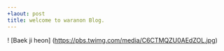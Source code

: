 ```yaml
---
+laout: post
title: welcome to waranon Blog.
---
```

! [Baek ji heon]
(https://pbs.twimg.com/media/C6CTMQZU0AEdZOL.jpg)

